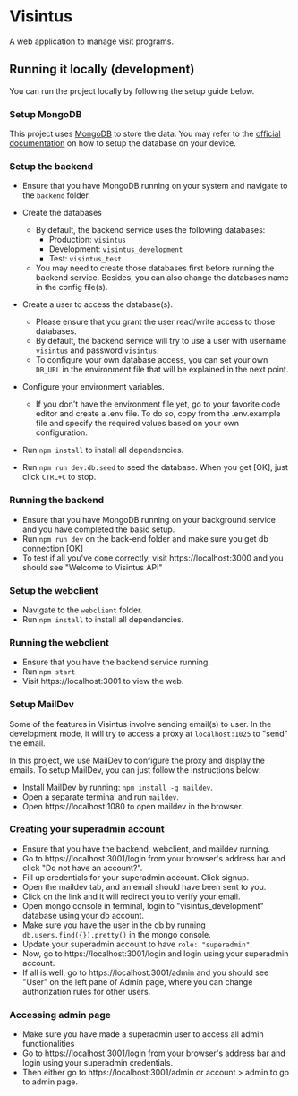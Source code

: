 # Visintus

A web application to manage visit programs.

## Running it locally (development)

You can run the project locally by following the setup guide below.

### Setup MongoDB

This project uses [MongoDB](https://www.mongodb.com/) to store the data.
You may refer to the [official documentation](https://docs.mongodb.com/manual/administration/install-community/) on how to setup the database on your device.

### Setup the backend

- Ensure that you have MongoDB running on your system and navigate to the `backend` folder.

- Create the databases
  - By default, the backend service uses the following databases:  
    - Production: `visintus`
    - Development: `visintus_development`
    - Test: `visintus_test`  
  - You may need to create those databases first before running the backend service. Besides, you can also change the databases name in the config file(s).  

- Create a user to access the database(s).  
  - Please ensure that you grant the user read/write access to those databases.  
  - By default, the backend service will try to use a user with username `visintus` and password `visintus`.
  - To configure your own database access, you can set your own `DB_URL` in the environment file that will be explained in the next point.

- Configure your environment variables.  
  - If you don't have the environment file yet, go to your favorite code editor and create a .env file. 
    To do so, copy from the .env.example file and specify the required values based on your own configuration.

- Run `npm install` to install all dependencies.

- Run ```npm run dev:db:seed``` to seed the database. When you get [OK], just click `CTRL+C` to stop.

### Running the backend

- Ensure that you have MongoDB running on your background service and you have completed the basic setup.
- Run `npm run dev` on the back-end folder and make sure you get db connection [OK]
- To test if all you've done correctly, visit https://localhost:3000 and you should see "Welcome to Visintus API"

### Setup the webclient

- Navigate to the `webclient` folder.
- Run `npm install` to install all dependencies.

### Running the webclient

- Ensure that you have the backend service running.
- Run `npm start`
- Visit https://localhost:3001 to view the web.

### Setup MailDev

Some of the features in Visintus involve sending email(s) to user. 
In the development mode, it will try to access a proxy at `localhost:1025` to "send" the email.

In this project, we use MailDev to configure the proxy and display the emails.
To setup MailDev, you can just follow the instructions below:

- Install MailDev by running: `npm install -g maildev`.
- Open a separate terminal and run `maildev`.
- Open https://localhost:1080 to open maildev in the browser.

### Creating your superadmin account

- Ensure that you have the backend, webclient, and maildev running.
- Go to https://localhost:3001/login from your browser's address bar and click "Do not have an account?".
- Fill up credentials for your superadmin account. Click signup.
- Open the maildev tab, and an email should have been sent to you.
- Click on the link and it will redirect you to verify your email.
- Open mongo console in terminal, login to "visintus_development" database using your db account.
- Make sure you have the user in the db by running `db.users.find({}).pretty()` in the mongo console.
- Update your superadmin account to have `role: "superadmin"`.
- Now, go to https://localhost:3001/login and login using your superadmin account.
- If all is well, go to https://localhost:3001/admin and you should see "User" on the left pane of Admin page, where you can change authorization rules for other users.

### Accessing admin page

- Make sure you have made a superadmin user to access all admin functionalities
- Go to https://localhost:3001/login from your browser's address bar and login using your superadmin credentials.
- Then either go to https://localhost:3001/admin or account > admin to go to admin page.
